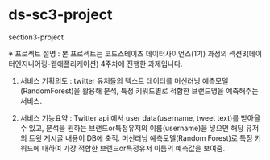 # ds-sc3-project
section3-project

※ 프로젝트 설명
  : 본 프로젝트는 코드스테이츠 데이터사이언스(1기) 과정의 섹션3(데이터엔지니어링-웹애플리케이션) 4주차에 진행한 과제입니다. 

1. 서비스 기획의도
  : twitter 유저들의 텍스트 데이터를 머신러닝 예측모델(RandomForest)을 활용해 분석, 특정 키워드별로 적합한 브랜드명을 예측해주는 서비스.  

2. 서비스 기능요약
  : Twitter api 에서 user data(username, tweet text)를 받아올 수 있고, 
    분석을 원하는 브랜드or특정유저의 이름(username)을 넣으면 해당 유저의 트윗 게시글 내용이 DB에 축적.
    머신러닝 예측모델(Random Forest)로 특정 키워드에 대하여 가장 적합한 브랜드or특정유저 이름의 예측값을 보여줌. 
